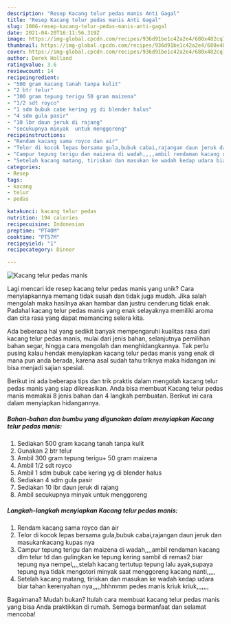 ```yaml
---
description: "Resep Kacang telur pedas manis Anti Gagal"
title: "Resep Kacang telur pedas manis Anti Gagal"
slug: 1006-resep-kacang-telur-pedas-manis-anti-gagal
date: 2021-04-20T16:11:56.319Z
image: https://img-global.cpcdn.com/recipes/936d91be1c42a2e4/680x482cq70/kacang-telur-pedas-manis-foto-resep-utama.jpg
thumbnail: https://img-global.cpcdn.com/recipes/936d91be1c42a2e4/680x482cq70/kacang-telur-pedas-manis-foto-resep-utama.jpg
cover: https://img-global.cpcdn.com/recipes/936d91be1c42a2e4/680x482cq70/kacang-telur-pedas-manis-foto-resep-utama.jpg
author: Derek Holland
ratingvalue: 3.6
reviewcount: 14
recipeingredient:
- "500 gram kacang tanah tanpa kulit"
- "2 btr telur"
- "300 gram tepung terigu 50 gram maizena"
- "1/2 sdt royco"
- "1 sdm bubuk cabe kering yg di blender halus"
- "4 sdm gula pasir"
- "10 lbr daun jeruk di rajang"
- "secukupnya minyak  untuk menggoreng"
recipeinstructions:
- "Rendam kacang sama royco dan air"
- "Telor di kocok lepas bersama gula,bubuk cabai,rajangan daun jeruk dan masukankacang kupas nya"
- "Campur tepung terigu dan maizena di wadah,,,,ambil rendaman kacang dlm telur td dan gulingkan ke tepung kering sambil di remas2 biar tepung nya nempel,,,,stelah kacang tertutup tepung lalu ayak,supaya tepung nya tidak mengotori minyak saat menggoreng kacang nanti,,,,,"
- "Setelah kacang matang, tiriskan dan masukan ke wadah kedap udara biar tahan kerenyahan nya,,,,,hhhmmm pedes manis kriuk kriuk,,,,,,,"
categories:
- Resep
tags:
- kacang
- telur
- pedas

katakunci: kacang telur pedas 
nutrition: 194 calories
recipecuisine: Indonesian
preptime: "PT40M"
cooktime: "PT57M"
recipeyield: "1"
recipecategory: Dinner

---
```



![Kacang telur pedas manis](https://img-global.cpcdn.com/recipes/936d91be1c42a2e4/680x482cq70/kacang-telur-pedas-manis-foto-resep-utama.jpg)

Lagi mencari ide resep kacang telur pedas manis yang unik? Cara menyiapkannya memang tidak susah dan tidak juga mudah. Jika salah mengolah maka hasilnya akan hambar dan justru cenderung tidak enak. Padahal kacang telur pedas manis yang enak selayaknya memiliki aroma dan cita rasa yang dapat memancing selera kita.

Ada beberapa hal yang sedikit banyak mempengaruhi kualitas rasa dari kacang telur pedas manis, mulai dari jenis bahan, selanjutnya pemilihan bahan segar, hingga cara mengolah dan menghidangkannya. Tak perlu pusing kalau hendak menyiapkan kacang telur pedas manis yang enak di mana pun anda berada, karena asal sudah tahu triknya maka hidangan ini bisa menjadi sajian spesial.




Berikut ini ada beberapa tips dan trik praktis dalam mengolah kacang telur pedas manis yang siap dikreasikan. Anda bisa membuat Kacang telur pedas manis memakai 8 jenis bahan dan 4 langkah pembuatan. Berikut ini cara dalam menyiapkan hidangannya.

<!--inarticleads1-->

##### Bahan-bahan dan bumbu yang digunakan dalam menyiapkan Kacang telur pedas manis:

1. Sediakan 500 gram kacang tanah tanpa kulit
1. Gunakan 2 btr telur
1. Ambil 300 gram tepung terigu+ 50 gram maizena
1. Ambil 1/2 sdt royco
1. Ambil 1 sdm bubuk cabe kering yg di blender halus
1. Sediakan 4 sdm gula pasir
1. Sediakan 10 lbr daun jeruk di rajang
1. Ambil secukupnya minyak  untuk menggoreng




<!--inarticleads2-->

##### Langkah-langkah menyiapkan Kacang telur pedas manis:

1. Rendam kacang sama royco dan air
1. Telor di kocok lepas bersama gula,bubuk cabai,rajangan daun jeruk dan masukankacang kupas nya
1. Campur tepung terigu dan maizena di wadah,,,,ambil rendaman kacang dlm telur td dan gulingkan ke tepung kering sambil di remas2 biar tepung nya nempel,,,,stelah kacang tertutup tepung lalu ayak,supaya tepung nya tidak mengotori minyak saat menggoreng kacang nanti,,,,,
1. Setelah kacang matang, tiriskan dan masukan ke wadah kedap udara biar tahan kerenyahan nya,,,,,hhhmmm pedes manis kriuk kriuk,,,,,,,




Bagaimana? Mudah bukan? Itulah cara membuat kacang telur pedas manis yang bisa Anda praktikkan di rumah. Semoga bermanfaat dan selamat mencoba!
